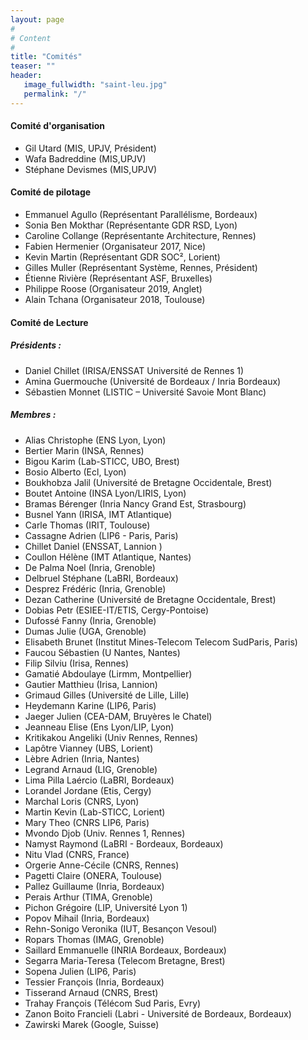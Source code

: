 ```yaml
---
layout: page
#
# Content
#
title: "Comités"
teaser: ""
header:
   image_fullwidth: "saint-leu.jpg"
   permalink: "/"
---
```



#### Comité d'organisation 
 + Gil Utard (MIS, UPJV, Président)
 + Wafa Badreddine (MIS,UPJV)
 + Stéphane Devismes (MIS,UPJV)

#### Comité de pilotage
 + Emmanuel Agullo (Représentant Parallélisme, Bordeaux)
 + Sonia Ben Mokthar (Représentante GDR RSD, Lyon)
 + Caroline Collange (Représentante Architecture, Rennes)
 + Fabien Hermenier (Organisateur 2017, Nice)
 + Kevin Martin (Représentant GDR SOC², Lorient)
 + Gilles Muller (Représentant Système, Rennes, Président)
 + Étienne Rivière (Représentant ASF, Bruxelles)
 + Philippe Roose (Organisateur 2019, Anglet)
 + Alain Tchana (Organisateur 2018, Toulouse)

#### Comité de Lecture

##### Présidents : 
 + Daniel Chillet (IRISA/ENSSAT Université de Rennes 1) 
 + Amina Guermouche (Université de Bordeaux / Inria Bordeaux)
 + Sébastien Monnet (LISTIC – Université Savoie Mont Blanc)

##### Membres :
+ Alias Christophe (ENS Lyon, Lyon)
+ Bertier Marin (INSA, Rennes)
+ Bigou Karim (Lab-STICC, UBO, Brest)
+ Bosio Alberto (Ecl, Lyon)
+ Boukhobza Jalil (Université de Bretagne Occidentale, Brest)
+ Boutet Antoine (INSA Lyon/LIRIS, Lyon)
+ Bramas Bérenger (Inria Nancy Grand Est, Strasbourg)
+ Busnel Yann (IRISA, IMT Atlantique)
+ Carle Thomas (IRIT, Toulouse)
+ Cassagne Adrien (LIP6 - Paris, Paris)
+ Chillet Daniel (ENSSAT, Lannion )
+ Coullon Hélène (IMT Atlantique, Nantes)
+ De Palma Noel (Inria, Grenoble)
+ Delbruel Stéphane (LaBRI, Bordeaux)
+ Desprez Frédéric (Inria, Grenoble)
+ Dezan Catherine (Université de Bretagne Occidentale, Brest)
+ Dobias Petr (ESIEE-IT/ETIS, Cergy-Pontoise)
+ Dufossé Fanny (Inria, Grenoble)
+ Dumas Julie (UGA, Grenoble)
+ Elisabeth Brunet (Institut Mines-Telecom Telecom SudParis, Paris)
+ Faucou Sébastien (U Nantes, Nantes)
+ Filip Silviu (Irisa, Rennes)
+ Gamatié Abdoulaye (Lirmm, Montpellier)
+ Gautier Matthieu (Irisa, Lannion)
+ Grimaud Gilles (Université de Lille, Lille)
+ Heydemann Karine (LIP6, Paris)
+ Jaeger Julien (CEA-DAM, Bruyères le Chatel)
+ Jeanneau Elise (Ens Lyon/LIP, Lyon)
+ Kritikakou Angeliki (Univ Rennes, Rennes)
+ Lapôtre Vianney (UBS, Lorient)
+ Lèbre Adrien (Inria, Nantes)
+ Legrand Arnaud (LIG, Grenoble)
+ Lima Pilla Laércio (LaBRI, Bordeaux)
+ Lorandel Jordane (Etis, Cergy)
+ Marchal Loris (CNRS, Lyon)
+ Martin Kevin (Lab-STICC, Lorient)
+ Mary Theo (CNRS LIP6, Paris)
+ Mvondo Djob (Univ. Rennes 1, Rennes)
+ Namyst Raymond (LaBRI - Bordeaux, Bordeaux)
+ Nitu Vlad (CNRS, France)
+ Orgerie Anne-Cécile (CNRS, Rennes)
+ Pagetti Claire (ONERA, Toulouse)
+ Pallez Guillaume (Inria, Bordeaux)
+ Perais Arthur (TIMA, Grenoble)
+ Pichon Grégoire (LIP, Université Lyon 1)
+ Popov Mihail (Inria, Bordeaux)
+ Rehn-Sonigo Veronika (IUT, Besançon Vesoul)
+ Ropars Thomas (IMAG, Grenoble)
+ Saillard Emmanuelle (INRIA Bordeaux, Bordeaux)
+ Segarra Maria-Teresa (Telecom Bretagne, Brest)
+ Sopena Julien (LIP6, Paris)
+ Tessier François (Inria, Bordeaux)
+ Tisserand Arnaud (CNRS, Brest)
+ Trahay François (Télécom Sud Paris, Evry)
+ Zanon Boito Francieli (Labri - Université de  Bordeaux, Bordeaux)
+ Zawirski Marek (Google, Suisse)



